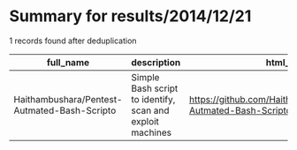 
# Summary for results/2014/12/21
    
1 records found after deduplication

| full_name | description | html_url | matched_list | matched_count | pushed_at | size | stargazers_count | language | forks_count |
|----------------------------------------------|-----------------------------------------------------------|-----------------------------------------------------------------|----------------|-----------------|---------------------------|--------|--------------------|------------|---------------|
| Haithambushara/Pentest-Autmated-Bash-Scripto | Simple Bash script to identify, scan and exploit machines | https://github.com/Haithambushara/Pentest-Autmated-Bash-Scripto | ['exploit'] | 1 | 2014-12-21 18:32:56+00:00 | 0 | 0 | nan | 0 |
